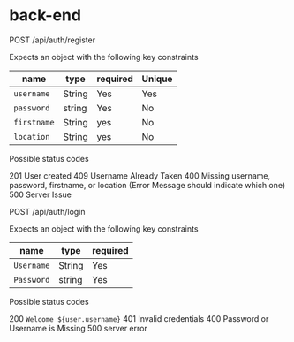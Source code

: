 # back-end

POST /api/auth/register

Expects an object with the following key constraints

| name        | type   | required | Unique |
| ------------| ------ | -------- | ------ | 
| `username`  | String | Yes      | Yes    | 
| `password`  | string | Yes      | No     |
| `firstname` | String | yes      | No     |
| `location`  | String | yes      | No     |


Possible status codes

201 User created
409 Username Already Taken
400 Missing username, password, firstname, or location (Error Message should indicate which one)
500 Server Issue


POST /api/auth/login

Expects an object with the following key constraints

| name       | type   | required |
| ---------- | ------ | -------- | 
| `Username` | String | Yes      | 
| `Password` | string | Yes      |

Possible status codes

200 `Welcome ${user.username}`
401 Invalid credentials
400 Password or Username is Missing
500 server error
